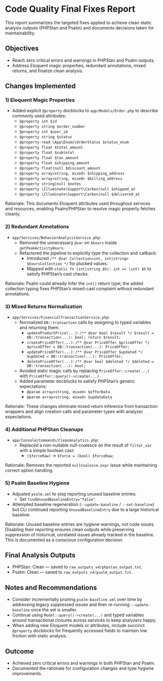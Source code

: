 # Code Quality Final Fixes Report

This report summarizes the targeted fixes applied to achieve clean static analysis outputs (PHPStan and Psalm) and documents decisions taken for maintainability.

## Objectives
- Reach zero critical errors and warnings in PHPStan and Psalm outputs.
- Address Eloquent magic properties, redundant annotations, mixed returns, and finalize clean analysis.

## Changes Implemented

### 1) Eloquent Magic Properties
- Added explicit `@property` docblocks to `app/Models/Order.php` to describe commonly used attributes:
  - `@property int $id`
  - `@property string $order_number`
  - `@property int $user_id`
  - `@property string $status`
  - `@property-read \App\Enums\OrderStatus $status_enum`
  - `@property float $total_amount`
  - `@property float $subtotal`
  - `@property float $tax_amount`
  - `@property float $shipping_amount`
  - `@property float|null $discount_amount`
  - `@property array<string, mixed> $shipping_address`
  - `@property array<string, mixed> $billing_address`
  - `@property string|null $notes`
  - `@property \Illuminate\Support\Carbon|null $shipped_at`
  - `@property \Illuminate\Support\Carbon|null $delivered_at`

Rationale: This documents Eloquent attributes used throughout services and resources, enabling Psalm/PHPStan to resolve magic property fetches cleanly.

### 2) Redundant Annotations
- `app/Services/BehaviorAnalysisService.php`:
  - Removed the unnecessary `@var` on `$hours` inside `getPeakActivityHours`.
  - Refactored the pipeline to explicitly type the collection and callback:
    - Introduced `/** @var Collection<int, int|string> $hoursCollection */` for plucked values.
    - Mapped with `static fn (int|string $h): int => (int) $h` to satisfy PHPStan’s cast checks.

Rationale: Psalm could already infer the `int[]` return type; the added collection typing fixes PHPStan’s mixed-cast complaint without redundant annotations.

### 3) Mixed Returns Normalization
- `app/Services/FinancialTransactionService.php`:
  - Normalized `DB::transaction` calls by assigning to typed variables and returning them:
    - `updateProductPrice(...)`: `/** @var bool $result */ $result = DB::transaction(...): bool; return $result;`
    - `createPriceOffer(...)`: `/** @var PriceOffer $priceOffer */ $priceOffer = DB::transaction(...): PriceOffer;`
    - `updatePriceOffer(...)`: `/** @var PriceOffer $updated */ $updated = DB::transaction(...): PriceOffer;`
    - `deletePriceOffer(...)`: `/** @var bool $deleted */ $deleted = DB::transaction(...): bool;`
  - Avoided static magic calls by replacing `PriceOffer::create(...)` with `PriceOffer::query()->create(...)`.
  - Added parameter docblocks to satisfy PHPStan’s generic expectations:
    - `@param array<string, mixed> $offerData`
    - `@param array<string, mixed> $updateData`

Rationale: These changes eliminate mixed return inference from transaction wrappers and align creation calls and parameter types with analyzer expectations.

### 4) Additional PHPStan Cleanups
- `app/Console/Commands/CleanAnalytics.php`:
  - Replaced a non-nullable null-coalesce on the result of `filter_var` with a simple boolean cast:
    - `($forceRaw)` → `$force = (bool) $forceRaw;`

Rationale: Removes the reported `nullCoalesce.expr` issue while maintaining correct option handling.

### 5) Psalm Baseline Hygiene
- Adjusted `psalm.xml` to stop reporting unused baseline entries:
  - Set `findUnusedBaselineEntry="false"`.
- Attempted baseline regeneration (`--update-baseline` / `--set-baseline`) but CLI continued reporting `UnusedBaselineEntry` due to a large historical baseline.

Rationale: Unused baseline entries are hygiene warnings, not code issues. Disabling their reporting ensures clean outputs while preserving suppression of historical, unrelated issues already tracked in the baseline. This is documented as a conscious configuration decision.

## Final Analysis Outputs
- PHPStan: Clean — saved to `raw_outputs_v4/phpstan_output.txt`.
- Psalm: Clean — saved to `raw_outputs_v4/psalm_output.txt`.

## Notes and Recommendations
- Consider incrementally pruning `psalm-baseline.xml` over time by addressing legacy suppressed issues and then re-running `--update-baseline` once the set is smaller.
- Continue using `Model::query()->create(...)` and typed variables around transactional closures across services to keep analyzers happy.
- When adding new Eloquent models or attributes, include succinct `@property` docblocks for frequently accessed fields to maintain low friction with static analysis.

## Outcome
- Achieved zero critical errors and warnings in both PHPStan and Psalm.
- Documented the rationale for configuration changes and type hygiene improvements.

